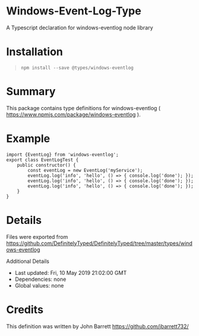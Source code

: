 # Windows-Event-Log-Type
A Typescript declaration for windows-eventlog node library 

# Installation
> `npm install --save @types/windows-eventlog`

# Summary
This package contains type definitions for windows-eventlog ( https://www.npmjs.com/package/windows-eventlog ).

# Example
```
import {EventLog} from 'windows-eventlog';
export class EventLogTest {
    public constructor() {
        const eventLog = new EventLog('myService');
        eventLog.log('info', 'hello', () => { console.log('done'); });
        eventLog.log('info', 'hello', () => { console.log('done'); });  
        eventLog.log('info', 'hello', () => { console.log('done'); });  
    }    
}
```

# Details
Files were exported from https://github.com/DefinitelyTyped/DefinitelyTyped/tree/master/types/windows-eventlog

Additional Details
 * Last updated: Fri, 10 May 2019 21:02:00 GMT
 * Dependencies: none
 * Global values: none

# Credits
This definition was written by John Barrett <https://github.com/jbarrett732/> 

